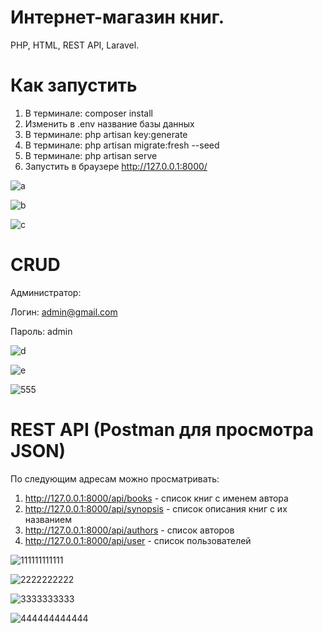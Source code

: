 # Интернет-магазин книг.
PHP, HTML, REST API, Laravel.
# Как запустить
1. В терминале: composer install
2. Изменить в .env название базы данных
3. В терминале: php artisan key:generate
4. В терминале: php artisan migrate:fresh --seed
5. В терминале: php artisan serve 
6. Запустить в браузере http://127.0.0.1:8000/

![a](https://user-images.githubusercontent.com/96938106/180477154-ede4a215-3432-4ef3-8b1e-1ee34d582ae4.png)

![b](https://user-images.githubusercontent.com/96938106/180477172-2d19deb0-b5ba-4c4e-b001-65efe34644e3.png)

![с](https://user-images.githubusercontent.com/96938106/180477199-d74796c3-1c98-4e3d-8dce-0e254df862ce.png)


# CRUD
Администратор: 

Логин: admin@gmail.com

Пароль: admin

![d](https://user-images.githubusercontent.com/96938106/180477274-1266a5cc-873c-4d34-a647-43937f211a4d.jpg)

![e](https://user-images.githubusercontent.com/96938106/180477284-a45fe1ef-ffcc-4c96-84f6-6d993da4c7ae.png)

![555](https://user-images.githubusercontent.com/96938106/180637112-4f1cf6dd-1aa7-4c95-855c-3ddc9d2ce07b.png)




# REST API (Postman для просмотра JSON)
По следующим адресам можно просматривать:
1. http://127.0.0.1:8000/api/books - список книг с именем автора
2. http://127.0.0.1:8000/api/synopsis - список описания книг c их названием
3. http://127.0.0.1:8000/api/authors - список авторов
4. http://127.0.0.1:8000/api/user - список пользователей

![111111111111](https://user-images.githubusercontent.com/96938106/180605967-33506027-a953-4539-a59b-ece5cc2ab17b.jpg)

![2222222222](https://user-images.githubusercontent.com/96938106/180605971-4709bd12-ef30-49f5-91b8-88cb5f014083.jpg)

![3333333333](https://user-images.githubusercontent.com/96938106/180605958-e07396e6-f874-409a-9b31-2d505d2f286a.jpg)

![444444444444](https://user-images.githubusercontent.com/96938106/180605966-0ee6f3d9-f0ec-40d4-8e7a-f19c45ada6bd.png)
